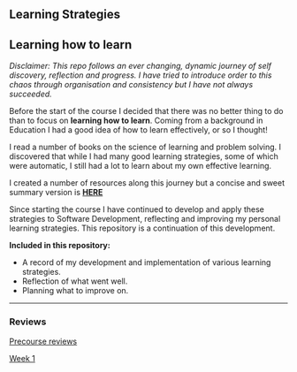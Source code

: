 ## Learning Strategies

## Learning how to learn

*Disclaimer: This repo follows an ever changing, dynamic journey of self discovery, reflection and progress. I have tried to introduce order to this chaos through organisation and consistency but I have not always succeeded.*

Before the start of the course I decided that there was no better thing to do than to focus on **learning how to learn**. Coming from a background in Education I had a good idea of how to learn effectively, or so I thought! 

I read a number of books on the science of learning and problem solving. I discovered that while I had many good learning strategies, some of which were automatic, I still had a lot to learn about my own effective learning. 

I created a number of resources along this journey but a concise and sweet summary version is **[HERE](https://github.com/AUTOMCAS/learning_journey/blob/main/learning_strategies/methods_for_effective_learning.md)**

Since starting the course I have continued to develop and apply these strategies to Software Development, reflecting and improving my personal learning strategies. This repository is a continuation of this development.

**Included in this repository:**
- A record of my development and implementation of various learning strategies.
- Reflection of what went well.
- Planning what to improve on.

--------------------------
### Reviews

[Precourse reviews](https://github.com/AUTOMCAS/learning_journey/tree/main/learning_strategies/precourse)


[Week 1](https://github.com/AUTOMCAS/learning_journey/blob/main/learning_strategies/weekly_reviews/week_1.md)
